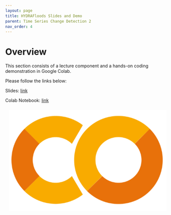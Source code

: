 ```yaml
---
layout: page
title: HYDRAFloods Slides and Demo 
parent: Time Series Change Detection 2
nav_order: 4
---
```


# Overview

This section consists of a lecture component and a hands-on coding demonstration in Google Colab. 

Please follow the links below:

Slides: [link](https://docs.google.com/presentation/d/161VH5A8tnA-Xpz93qqeeEAIG8xsdJsvkpNTX9oCJje8/edit?usp=sharing)

Colab Notebook: [link](https://colab.research.google.com/drive/1kiaSc_w_dGXgLj0-6wqHkhPGTooswIym?usp=drive_link)

<img align="center" src="../images/time-series-2/colab-logo.PNG" hspace="12" vspace="8" width="500">